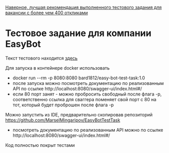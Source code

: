 [Наверное, лучшая рекомендация выполненного тестового задания для вакансии с более чем 400 откликами](статистика.PNG)
# Тестовое задание для компании EasyBot
 
Текст тестового находится [здесь](https://www.dropbox.com/s/zpvfea8nz3wqtit/java_test.pdf?dl=0)

Для запуска в контейнере docker использовать 
+ docker run --rm -p 8080:8080 bard1812/easy-bot-test-task:1.0
+ после запуска можно посмотреть документацию по реализованным API по ссылке http://localhost:8080/swagger-ui/index.html#/
+ если 80 порт занят - можно пробросить свободный после флага -р, соответственно ссылка для сваггера поменяет свой порт с 80 на тот, который будет проброшен после флага -р

Можно запустить из IDE, предварительно скопировав репозиторий https://github.com/MarselMingaripov/EasyBotTestTask
+ посмотреть документацию по реализованным API можно по ссылке http://localhost:8080/swagger-ui/index.html#/

Код полностью покрыт тестами
